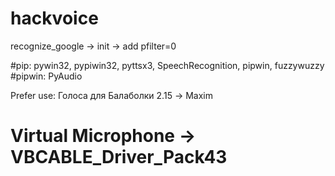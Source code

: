 # hackvoice

recognize_google -> init -> add pfilter=0

#pip: pywin32, pypiwin32, pyttsx3, SpeechRecognition, pipwin, fuzzywuzzy
#pipwin: PyAudio

Prefer use: Голоса для Балаболки 2.15 -> Maxim

# Virtual Microphone -> VBCABLE_Driver_Pack43